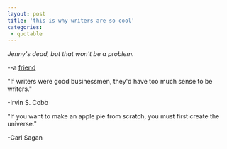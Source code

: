 ```yaml
---
layout: post
title: 'this is why writers are so cool'
categories:
 - quotable
---
```


<em>Jenny's dead, but that won't be a problem.</em>



--a <a href="http://monkhouse.blogspot.com">friend</a>



"If writers were good businessmen, they'd have too much sense to be writers."
 
-Irvin S. Cobb



"If you want to make an apple pie from scratch, you must first create the universe." 

-Carl Sagan 

